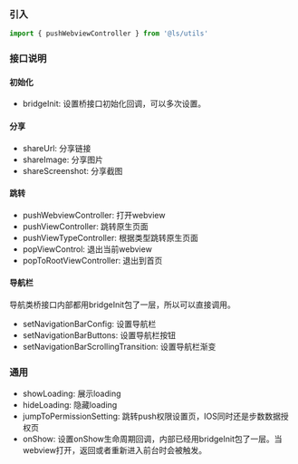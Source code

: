 ### 引入
```javascript
import { pushWebviewController } from '@ls/utils'
```

### 接口说明
#### 初始化
* bridgeInit: 设置桥接口初始化回调，可以多次设置。

#### 分享
* shareUrl: 分享链接
* shareImage: 分享图片
* shareScreenshot: 分享截图

#### 跳转
* pushWebviewController: 打开webview
* pushViewController: 跳转原生页面
* pushViewTypeController: 根据类型跳转原生页面
* popViewControl: 退出当前webview
* popToRootViewController: 退出到首页

#### 导航栏
导航类桥接口内部都用bridgeInit包了一层，所以可以直接调用。
* setNavigationBarConfig: 设置导航栏
* setNavigationBarButtons: 设置导航栏按钮
* setNavigationBarScrollingTransition: 设置导航栏渐变

### 通用
* showLoading: 展示loading
* hideLoading: 隐藏loading
* jumpToPermissionSetting: 跳转push权限设置页，IOS同时还是步数数据授权页
* onShow: 设置onShow生命周期回调，内部已经用bridgeInit包了一层。当webview打开，返回或者重新进入前台时会被触发。

